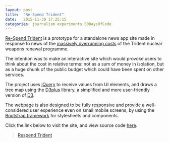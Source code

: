 ```yaml
---
layout: post
title:  "Re-Spend Trident"
date:   2015-11-30 17:25:15
categories: journalism experiments 50DaysOfCode
---
```


[Re-Spend Trident][RT] is a prototype for a standalone news app site made in response to news of the [massively overrunning costs][OC] of the Trident nuclear weapons renewal programme.

The intention was to make an interactive site which would provoke users to think about the cost in relative terms: not as a sum of money in isolation, but as a huge chunk of the public budget which could have been spent on other services.

The project uses [jQuery](http://jquery.com/) to receive values from UI elements, and draws a tree map using the [D3plus](http://d3plus.org/) library, a simplified and more user-friendly version of [D3](http://d3js.org/).

The webpage is also designed to be fully responsive and provide a well-considered user experience even on small mobile screens, by using the [Bootstrap framework](http://getbootstrap.com/) for stylesheets and components.

Click the link below to visit the site, and view source code [here](https://github.com/infratxt/infratxt.github.io/tree/master/project/respendtrident).

> [Respend Trident](http://www.infratxt.co/project/respendtrident/)

[RT]: http://www.infratxt.co/project/respendtrident/
[OC]: http://www.huffingtonpost.co.uk/2015/11/23/trident-defence-billion-strategic-defence-_n_8630554.html
